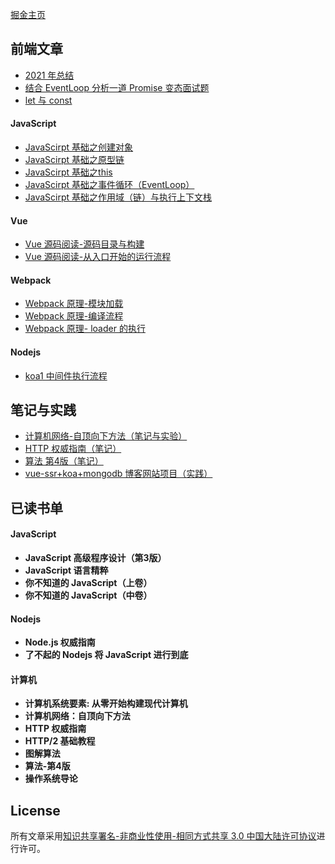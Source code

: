 
[掘金主页](https://juejin.cn/user/1943592290229719/posts)

## 前端文章

* [2021 年总结](https://github.com/liutao2428118/blog/blob/main/article/2021%E5%B9%B4%E7%BB%88%E6%80%BB%E7%BB%93.md)
* [结合 EventLoop 分析一道 Promise 变态面试题](https://github.com/liutao2428118/blog/blob/main/article/%E7%BB%93%E5%90%88EventLoop%E5%88%86%E6%9E%90%E4%B8%80%E9%81%93Promise%E5%8F%98%E6%80%81%E9%9D%A2%E8%AF%95%E9%A2%98.md)
* [let 与 const](https://github.com/liutao2428118/blog/blob/main/article/let%E4%B8%8Econst.md)

#### JavaScript
* [JavaScirpt 基础之创建对象](https://github.com/liutao2428118/blog/blob/main/article/JavaScirpt%E5%9F%BA%E7%A1%80%E4%B9%8B%E5%88%9B%E5%BB%BA%E5%AF%B9%E8%B1%A1.md)
* [JavaScirpt 基础之原型链](https://github.com/liutao2428118/blog/blob/main/article/JavaScirpt%E5%9F%BA%E7%A1%80%E4%B9%8B%E5%8E%9F%E5%9E%8B%E9%93%BE.md)
* [JavaScirpt 基础之this](https://github.com/liutao2428118/blog/blob/main/article/JavaScirpt%E5%9F%BA%E7%A1%80%E4%B9%8Bthis.md)
* [JavaScirpt 基础之事件循环（EventLoop）](https://github.com/liutao2428118/blog/blob/main/article/%E4%BA%8B%E4%BB%B6%E5%BE%AA%E7%8E%AF%EF%BC%88EventLoop%EF%BC%89.md)
* [JavaScirpt 基础之作用域（链）与执行上下文栈](https://github.com/liutao2428118/blog/blob/main/article/JavaScirpt%E5%9F%BA%E7%A1%80%E4%B9%8B%E4%BD%9C%E7%94%A8%E5%9F%9F%EF%BC%88%E9%93%BE%EF%BC%89%E4%B8%8E%E6%89%A7%E8%A1%8C%E4%B8%8A%E4%B8%8B%E6%96%87%E6%A0%88.md)
#### Vue
* [Vue 源码阅读-源码目录与构建](https://github.com/liutao2428118/blog/blob/main/article/Vue%E6%BA%90%E7%A0%81%E9%98%85%E8%AF%BB-%E6%BA%90%E7%A0%81%E7%9B%AE%E5%BD%95%E4%B8%8E%E6%9E%84%E5%BB%BA.md)
* [Vue 源码阅读-从入口开始的运行流程](https://github.com/liutao2428118/blog/blob/main/article/Vue%E6%BA%90%E7%A0%81%E9%98%85%E8%AF%BB-%E4%BB%8E%E5%85%A5%E5%8F%A3%E5%BC%80%E5%A7%8B%E7%9A%84%E8%BF%90%E8%A1%8C%E6%B5%81%E7%A8%8B.md)
#### Webpack
* [Webpack 原理-模块加载](https://github.com/liutao2428118/blog/blob/main/article/webpack%E5%8E%9F%E7%90%86-%E6%A8%A1%E5%9D%97%E5%8A%A0%E8%BD%BD.md)
* [Webpack 原理-编译流程](https://github.com/liutao2428118/blog/blob/main/article/webpack%E5%8E%9F%E7%90%86-%E7%BC%96%E8%AF%91%E6%B5%81%E7%A8%8B.md)
* [Webpack 原理- loader 的执行](https://github.com/liutao2428118/blog/blob/main/article/webpack%E5%8E%9F%E7%90%86-loader%E7%9A%84%E6%89%A7%E8%A1%8C.md)

#### Nodejs
* [koa1 中间件执行流程](https://github.com/liutao2428118/blog/blob/main/article/koa1.x%E4%B8%AD%E9%97%B4%E4%BB%B6%EF%BC%88middleware%EF%BC%89%E6%89%A7%E8%A1%8C%E6%B5%81%E7%A8%8B.md)

## 笔记与实践
* [计算机网络-自顶向下方法（笔记与实验）](https://github.com/liutao2428118/computer-networking-lab-note)
* [HTTP 权威指南（笔记）](https://github.com/liutao2428118/http-note)
* [算法 第4版（笔记）](https://github.com/liutao2428118/arithmetic)
* [vue-ssr+koa+mongodb 博客网站项目（实践）](https://github.com/liutao2428118/blogs)

## 已读书单
#### JavaScript
* **JavaScript 高级程序设计（第3版）**
* **JavaScript 语言精粹**
* **你不知道的 JavaScript（上卷）**
* **你不知道的 JavaScript（中卷）**
#### Nodejs
* **Node.js 权威指南**
* **了不起的 Nodejs 将 JavaScript 进行到底**
#### 计算机
* **计算机系统要素: 从零开始构建现代计算机** 
* **计算机网络：自顶向下方法**
* **HTTP 权威指南**
* **HTTP/2 基础教程**
* **图解算法**
* **算法-第4版**
* **操作系统导论**

## License
所有文章采用[知识共享署名-非商业性使用-相同方式共享 3.0 中国大陆许可协议](https://creativecommons.org/licenses/by-nc-sa/3.0/cn/)进行许可。
